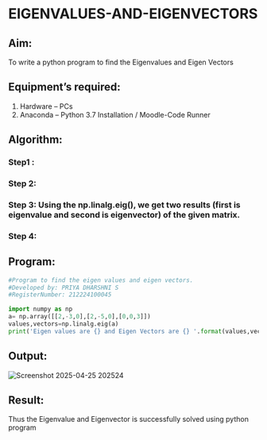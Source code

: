 # EIGENVALUES-AND-EIGENVECTORS
## Aim:
To write a python program to find the Eigenvalues and Eigen Vectors
## Equipment’s required:
1. 	Hardware – PCs
2. 	Anaconda – Python 3.7 Installation / Moodle-Code Runner
## Algorithm:
### Step1 : 
### Step 2: 
### Step 3: Using the np.linalg.eig(),  we get two results (first is eigenvalue and second is eigenvector) of the given matrix.
### Step 4: 

## Program:
```python
#Program to find the eigen values and eigen vectors.
#Developed by: PRIYA DHARSHNI S
#RegisterNumber: 212224100045

import numpy as np
a= np.array([[2,-3,0],[2,-5,0],[0,0,3]])
values,vectors=np.linalg.eig(a)
print('Eigen values are {} and Eigen Vectors are {} '.format(values,vectors))
```

## Output:
![Screenshot 2025-04-25 202524](https://github.com/user-attachments/assets/862dcd71-8120-4003-8550-b3033ee2bac1)

## Result:
Thus the Eigenvalue and Eigenvector is successfully solved using python program
